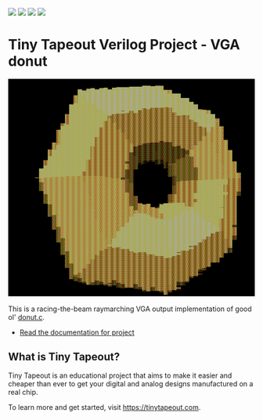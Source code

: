 ![](../../workflows/gds/badge.svg) ![](../../workflows/docs/badge.svg) ![](../../workflows/test/badge.svg) ![](../../workflows/fpga/badge.svg)

# Tiny Tapeout Verilog Project - VGA donut

![preview](docs/preview.png)

This is a racing-the-beam raymarching VGA output implementation of good ol'
[donut.c](https://www.a1k0n.net/2021/01/13/optimizing-donut.html).

- [Read the documentation for project](docs/info.md)

## What is Tiny Tapeout?

Tiny Tapeout is an educational project that aims to make it easier and cheaper than ever to get your digital and analog designs manufactured on a real chip.

To learn more and get started, visit https://tinytapeout.com.

